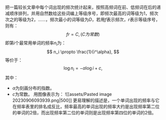 把一篇较长文章中每个词出现的频次统计起来，按照高频词在前、低频词在后的递减顺序排列，并用自然数给这些词编上等级序号，即频次最高的词等级为$1$，频次次之的等级为$2$，……，频次最小的词等级为$D$，若用$f$表示频次，$r$表示等级序号，则有：
$$
fr=C, (C为常数)
$$
即第$i$个最常用单词的频率$n_i$为：
$$
n_i \propto \frac{1}{i^\alpha},
$$
等价于：
$$
\log n_i = -\alpha \log i + c,
$$
其中：
- $\alpha$为刻画分布的指数。
- $c$为常数。
用图像表示为：
![[assets/Pasted image 20230906093939.png|500]]
更易理解的描述是，一个单词出现的频率与它在频率表里的排名成反比，频率最高的单词出现的频率大约是出现频率第二位的单词的2倍，而出现频率第二位的单词则是出现频率第四位的单词的2倍。
